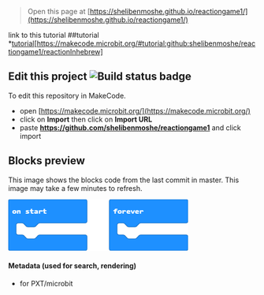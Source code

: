 
> Open this page at [https://shelibenmoshe.github.io/reactiongame1/](https://shelibenmoshe.github.io/reactiongame1/)

link to this tutorial
##tutorial
*[tutorial](/reactionInhebrew/tutorial)[https://makecode.microbit.org/#tutorial:github:shelibenmoshe/reactiongame1/reactionInhebrew]

## Edit this project ![Build status badge](https://github.com/shelibenmoshe/reactiongame1/workflows/MakeCode/badge.svg)

To edit this repository in MakeCode.

* open [https://makecode.microbit.org/](https://makecode.microbit.org/)
* click on **Import** then click on **Import URL**
* paste **https://github.com/shelibenmoshe/reactiongame1** and click import

## Blocks preview

This image shows the blocks code from the last commit in master.
This image may take a few minutes to refresh.

![A rendered view of the blocks](https://github.com/shelibenmoshe/reactiongame1/raw/master/.github/makecode/blocks.png)

#### Metadata (used for search, rendering)

* for PXT/microbit
<script src="https://makecode.com/gh-pages-embed.js"></script><script>makeCodeRender("{{ site.makecode.home_url }}", "{{ site.github.owner_name }}/{{ site.github.repository_name }}");</script>
